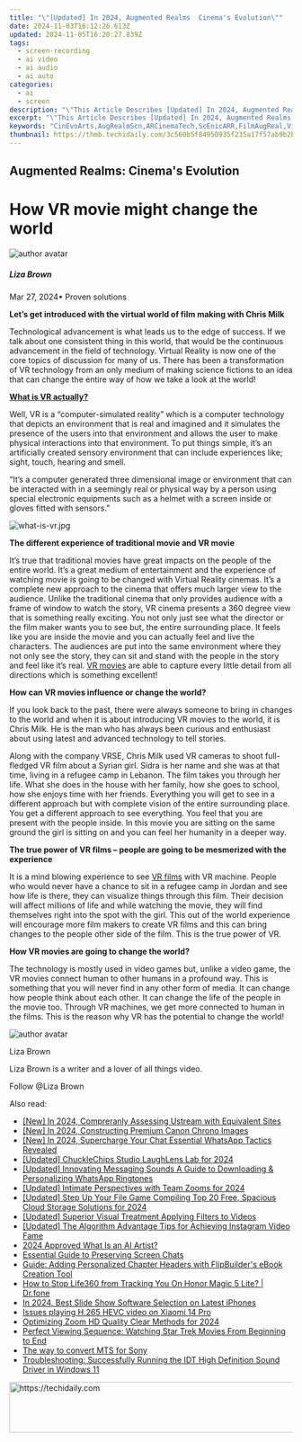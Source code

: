 ```yaml
---
title: "\"[Updated] In 2024, Augmented Realms  Cinema's Evolution\""
date: 2024-11-03T16:12:26.613Z
updated: 2024-11-05T16:20:27.839Z
tags: 
  - screen-recording
  - ai video
  - ai audio
  - ai auto
categories: 
  - ai
  - screen
description: "\"This Article Describes [Updated] In 2024, Augmented Realms: Cinema's Evolution\""
excerpt: "\"This Article Describes [Updated] In 2024, Augmented Realms: Cinema's Evolution\""
keywords: "CinEvoArts,AugRealmScn,ARCinemaTech,ScEnicARR,FilmAugReal,VisionCinema,RealmsMovieEvol"
thumbnail: https://thmb.techidaily.com/3c560b5f84950935f235a17f57ab9b2b0c297df9b81f28e15578b876da96606b.jpg
---
```


## Augmented Realms: Cinema's Evolution

# How VR movie might change the world

![author avatar](https://lh5.googleusercontent.com/-AIMmjowaFs4/AAAAAAAAAAI/AAAAAAAAABc/Y5UmwDaI7HU/s250-c-k/photo.jpg)

##### Liza Brown

 Mar 27, 2024• Proven solutions

**Let’s get introduced with the virtual world of film making with Chris Milk**

 Technological advancement is what leads us to the edge of success. If we talk about one consistent thing in this world, that would be the continuous advancement in the field of technology. Virtual Reality is now one of the core topics of discussion for many of us. There has been a transformation of VR technology from an only medium of making science fictions to an idea that can change the entire way of how we take a look at the world!

**[What is VR actually?]( https://filmora.wondershare.com/virtual-reality/how-does-vr-work.html )**

 Well, VR is a “computer-simulated reality” which is a computer technology that depicts an environment that is real and imagined and it simulates the presence of the users into that environment and allows the user to make physical interactions into that environment. To put things simple, it’s an artificially created sensory environment that can include experiences like; sight, touch, hearing and smell.

 “It’s a computer generated three dimensional image or environment that can be interacted with in a seemingly real or physical way by a person using special electronic equipments such as a helmet with a screen inside or gloves fitted with sensors.”

![what-is-vr.jpg ](https://images.wondershare.com/filmora/resource/what-is-vr.jpg )

**The different experience of traditional movie and VR movie**

 It’s true that traditional movies have great impacts on the people of the entire world. It’s a great medium of entertainment and the experience of watching movie is going to be changed with Virtual Reality cinemas. It’s a complete new approach to the cinema that offers much larger view to the audience. Unlike the traditional cinema that only provides audience with a frame of window to watch the story, VR cinema presents a 360 degree view that is something really exciting. You not only just see what the director or the film maker wants you to see but, the entire surrounding place. It feels like you are inside the movie and you can actually feel and live the characters. The audiences are put into the same environment where they not only see the story, they can sit and stand with the people in the story and feel like it’s real. [VR movies](https://tools.techidaily.com/wondershare/filmora/download/) are able to capture every little detail from all directions which is something excellent!

**How can VR movies influence or change the world?**

 If you look back to the past, there were always someone to bring in changes to the world and when it is about introducing VR movies to the world, it is Chris Milk. He is the man who has always been curious and enthusiast about using latest and advanced technology to tell stories.

 Along with the company VRSE, Chris Milk used VR cameras to shoot full-fledged VR film about a Syrian girl. Sidra is her name and she was at that time, living in a refugee camp in Lebanon. The film takes you through her life. What she does in the house with her family, how she goes to school, how she enjoys time with her friends. Everything you will get to see in a different approach but with complete vision of the entire surrounding place. You get a different approach to see everything. You feel that you are present with the people inside. In this movie you are sitting on the same ground the girl is sitting on and you can feel her humanity in a deeper way.

**The true power of VR films – people are going to be mesmerized with the experience**

 It is a mind blowing experience to see [VR films](https://tools.techidaily.com/wondershare/filmora/download/) with VR machine. People who would never have a chance to sit in a refugee camp in Jordan and see how life is there, they can visualize things through this film. Their decision will affect millions of life and while watching the movie, they will find themselves right into the spot with the girl. This out of the world experience will encourage more film makers to create VR films and this can bring changes to the people other side of the film. This is the true power of VR.

**How VR movies are going to change the world?**

 The technology is mostly used in video games but, unlike a video game, the VR movies connect human to other humans in a profound way. This is something that you will never find in any other form of media. It can change how people think about each other. It can change the life of the people in the movie too. Through VR machines, we get more connected to human in the films. This is the reason why VR has the potential to change the world!

![author avatar](https://lh5.googleusercontent.com/-AIMmjowaFs4/AAAAAAAAAAI/AAAAAAAAABc/Y5UmwDaI7HU/s250-c-k/photo.jpg)

Liza Brown

Liza Brown is a writer and a lover of all things video.

Follow @Liza Brown


<ins class="adsbygoogle"
     style="display:block"
     data-ad-format="autorelaxed"
     data-ad-client="ca-pub-7571918770474297"
     data-ad-slot="1223367746"></ins>



<ins class="adsbygoogle"
     style="display:block"
     data-ad-client="ca-pub-7571918770474297"
     data-ad-slot="8358498916"
     data-ad-format="auto"
     data-full-width-responsive="true"></ins>


<span class="atpl-alsoreadstyle">Also read:</span>
<div><ul>
<li><a href="https://fox-friendly.techidaily.com/new-in-2024-compreranly-assessing-ustream-with-equivalent-sites/"><u>[New] In 2024, Compreranly Assessing Ustream with Equivalent Sites</u></a></li>
<li><a href="https://fox-friendly.techidaily.com/new-in-2024-constructing-premium-canon-chrono-images/"><u>[New] In 2024, Constructing Premium Canon Chrono Images</u></a></li>
<li><a href="https://fox-friendly.techidaily.com/new-in-2024-supercharge-your-chat-essential-whatsapp-tactics-revealed/"><u>[New] In 2024, Supercharge Your Chat Essential WhatsApp Tactics Revealed</u></a></li>
<li><a href="https://fox-friendly.techidaily.com/updated-chucklechips-studio-laughlens-lab-for-2024/"><u>[Updated] ChuckleChips Studio LaughLens Lab for 2024</u></a></li>
<li><a href="https://fox-friendly.techidaily.com/updated-innovating-messaging-sounds-a-guide-to-downloading-and-personalizing-whatsapp-ringtones/"><u>[Updated] Innovating Messaging Sounds A Guide to Downloading & Personalizing WhatsApp Ringtones</u></a></li>
<li><a href="https://fox-friendly.techidaily.com/updated-intimate-perspectives-with-team-zooms-for-2024/"><u>[Updated] Intimate Perspectives with Team Zooms for 2024</u></a></li>
<li><a href="https://fox-friendly.techidaily.com/updated-step-up-your-file-game-compiling-top-20-free-spacious-cloud-storage-solutions-for-2024/"><u>[Updated] Step Up Your File Game Compiling Top 20 Free, Spacious Cloud Storage Solutions for 2024</u></a></li>
<li><a href="https://fox-friendly.techidaily.com/updated-superior-visual-treatment-applying-filters-to-videos/"><u>[Updated] Superior Visual Treatment Applying Filters to Videos</u></a></li>
<li><a href="https://instagram-video-files.techidaily.com/updated-the-algorithm-advantage-tips-for-achieving-instagram-video-fame/"><u>[Updated] The Algorithm Advantage Tips for Achieving Instagram Video Fame</u></a></li>
<li><a href="https://ai-voice-clone.techidaily.com/2024-approved-what-is-an-ai-artist/"><u>2024 Approved What Is an AI Artist?</u></a></li>
<li><a href="https://desktop-recording.techidaily.com/essential-guide-to-preserving-screen-chats/"><u>Essential Guide to Preserving Screen Chats</u></a></li>
<li><a href="https://fox-shield.techidaily.com/guide-adding-personalized-chapter-headers-with-flipbuilders-ebook-creation-tool/"><u>Guide: Adding Personalized Chapter Headers with FlipBuilder's eBook Creation Tool</u></a></li>
<li><a href="https://change-location.techidaily.com/how-to-stop-life360-from-tracking-you-on-honor-magic-5-lite-drfone-by-drfone-virtual-android/"><u>How to Stop Life360 from Tracking You On Honor Magic 5 Lite? | Dr.fone</u></a></li>
<li><a href="https://extra-hints.techidaily.com/in-2024-best-slide-show-software-selection-on-latest-iphones/"><u>In 2024, Best Slide Show Software Selection on Latest iPhones</u></a></li>
<li><a href="https://review-topics.techidaily.com/issues-playing-h-265-hevc-video-on-xiaomi-14-pro-by-aiseesoft-video-converter-play-hevc-video-on-android/"><u>Issues playing H.265 HEVC video on Xiaomi 14 Pro</u></a></li>
<li><a href="https://fox-friendly.techidaily.com/optimizing-zoom-hd-quality-clear-methods-for-2024/"><u>Optimizing Zoom HD Quality Clear Methods for 2024</u></a></li>
<li><a href="https://technical-tips.techidaily.com/perfect-viewing-sequence-watching-star-trek-movies-from-beginning-to-end/"><u>Perfect Viewing Sequence: Watching Star Trek Movies From Beginning to End</u></a></li>
<li><a href="https://techidaily.com/the-way-to-convert-mts-for-sony-by-aiseesoft-video-converter-play-mts-on-android/"><u>The way to convert MTS for Sony </u></a></li>
<li><a href="https://sound-issues.techidaily.com/troubleshooting-successfully-running-the-idt-high-definition-sound-driver-in-windows-11/"><u>Troubleshooting: Successfully Running the IDT High Definition Sound Driver in Windows 11</u></a></li>
</ul></div>

<!-- affiliate ads begin -->
<a href="https://appsumo.8odi.net/c/5597632/2052063/7443" target="_top" id="2052063">
  <img src="//a.impactradius-go.com/display-ad/7443-2052063" border="0" alt="https://techidaily.com" width="728" height="90"/>
</a>
<img height="0" width="0" src="https://appsumo.8odi.net/i/5597632/2052063/7443" style="position:absolute;visibility:hidden;" border="0" />
<!-- affiliate ads end -->

